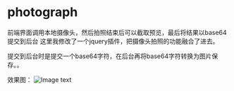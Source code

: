 # photograph
前端界面调用本地摄像头，然后拍照结束后可以截取预览，最后将结果以base64提交到后台
这里我修改了一个jquery插件，把摄像头拍照的功能融合了进去。

提交到后台时是提交一个base64字符，在后台再将base64字符转换为图片保存。。

效果图：
![Image text](https://github.com/HL-Guitar/photograph//raw/master/1.png)
